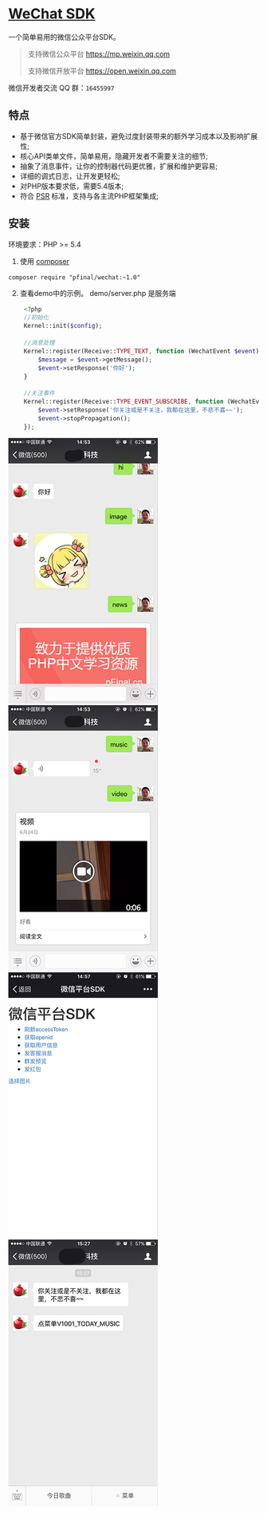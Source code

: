 # [WeChat SDK](http://pfinal.cn)

一个简单易用的微信公众平台SDK。

>支持微信公众平台 https://mp.weixin.qq.com
>
>支持微信开放平台 https://open.weixin.qq.com

微信开发者交流 QQ 群：`16455997`

## 特点

 - 基于微信官方SDK简单封装，避免过度封装带来的额外学习成本以及影响扩展性;
 - 核心API类单文件，简单易用，隐藏开发者不需要关注的细节;
 - 抽象了消息事件，让你的控制器代码更优雅，扩展和维护更容易;
 - 详细的调式日志，让开发更轻松;
 - 对PHP版本要求低，需要5.4版本;
 - 符合 [PSR](https://github.com/php-fig/fig-standards) 标准，支持与各主流PHP框架集成;

## 安装

环境要求：PHP >= 5.4

1. 使用 [composer](https://getcomposer.org/)

  ```shell
  composer require "pfinal/wechat:~1.0"
  ```
2. 查看demo中的示例。 demo/server.php 是服务端

   ```php
    <?php
    //初始化
    Kernel::init($config);

    //消息处理
    Kernel::register(Receive::TYPE_TEXT, function (WechatEvent $event) {
        $message = $event->getMessage();
        $event->setResponse('你好');
    }

    //关注事件
    Kernel::register(Receive::TYPE_EVENT_SUBSCRIBE, function (WechatEvent $event) {
        $event->setResponse('你关注或是不关注，我都在这里，不悲不喜~~');
        $event->stopPropagation();
    });

   ```


![](doc/demo1.png)
![](doc/demo2.png)
![](doc/demo3.png)
![](doc/demo4.png)